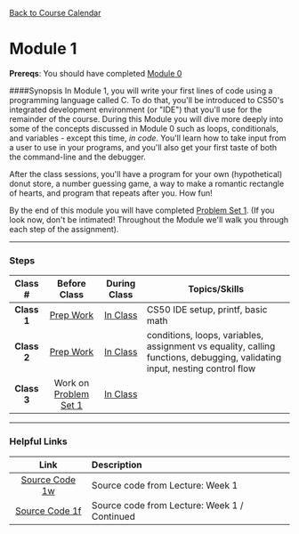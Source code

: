 [Back to Course Calendar](../../..)
# Module 1

**Prereqs**: You should have completed [Module 0](../../../module0)

####Synopsis
In Module 1, you will write your first lines of code using a programming language called C. To do that, you'll be introduced to CS50's integrated development environment (or "IDE") that you'll use for the remainder of the course. During this Module you will dive more deeply into some of the concepts discussed in Module 0 such as loops, conditionals, and variables - except this time, _in code_. You'll learn how to take input from a user to use in your programs, and you'll also get your first taste of both the command-line and the debugger. 

After the class sessions, you'll have a program for your own (hypothetical) donut store, a number guessing game, a way to make a romantic rectangle of hearts, and program that repeats after you. How fun!

By the end of this module you will have completed [Problem Set 1](./materials/problem-set). (If you look now, don't be intimated! Throughout the Module we'll walk you through each step of the assignment).

*** 

### Steps

Class # | Before Class | During Class | Topics/Skills
:--------:|:------------:|:------------:|-----------------------|
**Class 1**| [Prep Work](./materials/class1-prep) | [In Class](./materials/class1) | CS50 IDE setup, printf, basic math |
**Class 2**| [Prep Work](./materials/class2-prep) | [In Class](./materials/class2) | conditions, loops, variables, assignment vs equality, calling functions, debugging, validating input, nesting control flow |
**Class 3**| Work on [Problem Set 1](./materials/problem-set) | [In Class](./materials/class3) |

***

### Helpful Links
Link | Description
:---:|:----
<a href="http://cdn.cs50.net/2015/fall/lectures/1/w/src1w" target="_blank">Source Code 1w</a> | Source code from Lecture: Week 1
<a href="http://cdn.cs50.net/2015/fall/lectures/1/f/src1f" target="_blank">Source Code 1f</a> | Source code from Lecture: Week 1 / Continued



